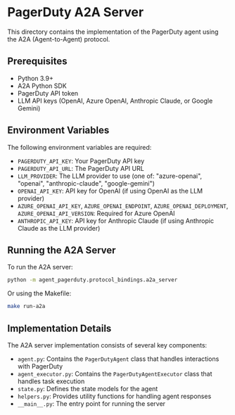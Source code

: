 # PagerDuty A2A Server

This directory contains the implementation of the PagerDuty agent using the A2A (Agent-to-Agent) protocol.

## Prerequisites

- Python 3.9+
- A2A Python SDK
- PagerDuty API token
- LLM API keys (OpenAI, Azure OpenAI, Anthropic Claude, or Google Gemini)

## Environment Variables

The following environment variables are required:

- `PAGERDUTY_API_KEY`: Your PagerDuty API key
- `PAGERDUTY_API_URL`: The PagerDuty API URL
- `LLM_PROVIDER`: The LLM provider to use (one of: "azure-openai", "openai", "anthropic-claude", "google-gemini")
- `OPENAI_API_KEY`: API key for OpenAI (if using OpenAI as the LLM provider)
- `AZURE_OPENAI_API_KEY`, `AZURE_OPENAI_ENDPOINT`, `AZURE_OPENAI_DEPLOYMENT`, `AZURE_OPENAI_API_VERSION`: Required for Azure OpenAI
- `ANTHROPIC_API_KEY`: API key for Anthropic Claude (if using Anthropic Claude as the LLM provider)

## Running the A2A Server

To run the A2A server:

```bash
python -m agent_pagerduty.protocol_bindings.a2a_server
```

Or using the Makefile:

```bash
make run-a2a
```

## Implementation Details

The A2A server implementation consists of several key components:

- `agent.py`: Contains the `PagerDutyAgent` class that handles interactions with PagerDuty
- `agent_executor.py`: Contains the `PagerDutyAgentExecutor` class that handles task execution
- `state.py`: Defines the state models for the agent
- `helpers.py`: Provides utility functions for handling agent responses
- `__main__.py`: The entry point for running the server